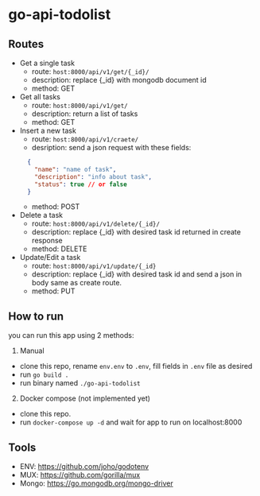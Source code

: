 # go-api-todolist

## Routes

- Get a single task
  - route: `host:8000/api/v1/get/{_id}/`
  - description: replace {_id} with mongodb document id
  - method: GET
- Get all tasks
  - route: `host:8000/api/v1/get/`
  - description: return a list of tasks
  - method: GET
- Insert a new task
  - route: `host:8000/api/v1/craete/`
  - desription: send a json request with these fields:
  ```json
    {
      "name": "name of task",
      "description": "info about task",
      "status": true // or false
    }
  ```
  - method: POST
- Delete a task
  - route: `host:8000/api/v1/delete/{_id}/`
  - description: replace {_id} with desired task id returned in create response
  - method: DELETE
- Update/Edit a task
  - route: `host:8000/api/v1/update/{_id}`
  - description: replace {_id} with desired task id and send a json in body same as create route.
  - method: PUT

## How to run

you can run this app using 2 methods:

1. Manual
  - clone this repo, rename `env.env` to `.env`, fill fields in `.env` file as desired
  - run `go build .`
  - run binary named `./go-api-todolist`
 
2. Docker compose (not implemented yet)
  - clone this repo.
  - run `docker-compose up -d` and wait for app to run on localhost:8000

## Tools

- ENV: https://github.com/joho/godotenv
- MUX: https://github.com/gorilla/mux
- Mongo: https://go.mongodb.org/mongo-driver


